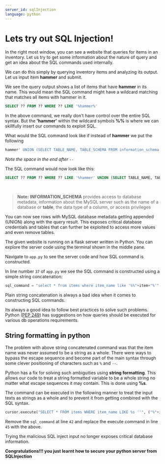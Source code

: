 ```yaml
---
server_id: sqlInjection
language: python
---
```


# Lets try out SQL Injection!

<!-- explore-start -->

In the right most window, you can see a website that queries for items in an inventory. Let us try to get some information about the nature of query and get an idea about the SQL commands used internally.

We can do this simply by querying inventory items and analyzing its output. Let us input item **hammer** and submit.

We see the query output shows a list of items that have **hammer** in its name. This would mean the SQL command might have a wildcard matching that matches all items with hammer in it.

```sql
SELECT ?? FROM ?? WHERE ?? LIKE '%hammer%'
```

<!-- explore-end -->

<!-- exploit-start -->

In the above command, we really don't have control over the entire SQL syntax. But the **'hammer'** within the wildcard symbols **%%** is where we can skillfully insert our commands to exploit SQL.

What would the SQL command look like if instead of **hammer** we put the following

```sql
hammer' UNION (SELECT TABLE_NAME, TABLE_SCHEMA FROM information_schema.tables);-- 
```

_Note the space in the end after `-- `_

The SQL command would now look like this:

```sql
SELECT ?? FROM ?? WHERE ?? LIKE '%hammer' UNION (SELECT TABLE_NAME, TABLE_SCHEMA FROM information_schema.tables);--%'
```

<br>

> **Note:** **INFORMATION_SCHEMA** provides access to database metadata, information about the MySQL server such as the name of a database or **table**, the data type of a column, or access privileges

You can now see rows with MySQL database metadata getting appended (UNION) along with the query result. This exposes critical database credentials and tables that can further be exploited to access more values and even remove tables.

<!-- exploit-end -->

<!-- mitigate-start -->

The given website is running on a flask server written in Python. You can explore the server code using the terminal shown in the middle pane.

Navigate to `app.py` to see the server code and how SQL command is constructed.

In line number `37` of `app.py` we see the SQL command is constructed using a simple string concatenation:

```python
sql_command = "select * from items where item_name like '%%"+item+"%'"
```

Plain string concatenation is always a bad idea when it comes to constructing SQL commands.

Its always a good idea to follow best practices to solve such problems. Python ([PEP 249](http://www.python.org/dev/peps/pep-0249/)) has suggestions on how queries should be executed for various db operations requirements.

## String formatting in python

The problem with above string concatenated command was that the item name was never assumed to be a string as a whole. There were ways to bypass the escape sequence and become part of the main syntax through some clever positioning of characters such as `%` and `--`.

Python has a fix for solving such ambiguities using **string formatting**. This allows our code to treat a string formatted variable to be a whole string no matter what escape sequences it may contain. This is done using **%s**.

The command can be executed in the following manner to treat the input texts as strings as a whole and to prevent it from getting combined with the SQL syntax.

```python
cursor.execute("SELECT * FROM items WHERE item_name LIKE %s ''", ("%"+item+"%",))
```

Remove the `sql_command` at line `42` and replace the execute command in line `45` with the above.

Trying the malicious SQL inject input no longer exposes critical database information.

<strong>Congratulations!!! you just learnt how to secure your python server from SQLInjection</strong>

<!-- mitigate-end -->
